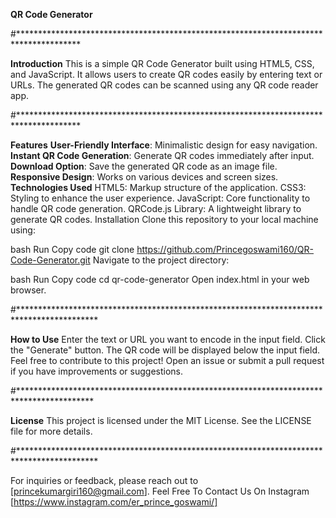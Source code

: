 **QR Code Generator**

#**************************************************************************************

**Introduction**
This is a simple QR Code Generator built using HTML5, CSS, and JavaScript. It allows users to create QR codes easily by entering text or URLs. The generated QR codes can be scanned using any QR code reader app.

#**************************************************************************************

**Features**
**User-Friendly Interface**: Minimalistic design for easy navigation.
**Instant QR Code Generation**: Generate QR codes immediately after input.
**Download Option**: Save the generated QR code as an image file.
**Responsive Design**: Works on various devices and screen sizes.
**Technologies Used**
HTML5: Markup structure of the application.
CSS3: Styling to enhance the user experience.
JavaScript: Core functionality to handle QR code generation.
QRCode.js Library: A lightweight library to generate QR codes.
Installation
Clone this repository to your local machine using:

bash
Run
Copy code
git clone https://github.com/Princegoswami160/QR-Code-Generator.git
Navigate to the project directory:

bash
Run
Copy code
cd qr-code-generator
Open index.html in your web browser.

#******************************************************************************************

**How to Use**
Enter the text or URL you want to encode in the input field.
Click the "Generate" button.
The QR code will be displayed below the input field.
Feel free to contribute to this project! Open an issue or submit a pull request if you have improvements or suggestions.

#*****************************************************************************************

**License**
This project is licensed under the MIT License. See the LICENSE file for more details.

#******************************************************************************************

For inquiries or feedback, please reach out to [princekumargiri160@gmail.com].
Feel Free To Contact Us On Instagram [https://www.instagram.com/er_prince_goswami/]
